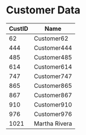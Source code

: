 # Customer Data

| CustID | Name |
|--------|------|
| 62 | Customer62 |
| 444 | Customer444 |
| 485 | Customer485 |
| 614 | Customer614 |
| 747 | Customer747 |
| 865 | Customer865 |
| 867 | Customer867 |
| 910 | Customer910 |
| 976 | Customer976 |
| 1021 | Martha Rivera |
